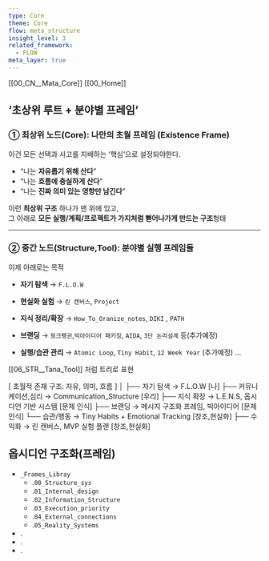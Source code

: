 ```yaml
---
type: Core
theme: Core
flow: meta_structure
insight_level: 3
related_framework:
  - FLOW
meta_layer: true
---
```


[[00_CN__Mata_Core]]
[[00_Home]]

## ‘초상위 루트 + 분야별 프레임’

### ① 최상위 노드(Core): 나만의 **초월 프레임 (Existence Frame)**

이건 모든 선택과 사고를 지배하는 ‘핵심’으로 설정되야한다.

- “나는 **자유롭기 위해 산다**”
- “나는 **흐름에 충실하게 산다**”
- “나는 **진짜 의미 있는 영향만 남긴다**”

이런 **최상위 구조** 하나가 맨 위에 있고,  
그 아래로 **모든 실행/계획/프로젝트가 가지처럼 뻗어나가게 만드는 구조**형태

---

### ② 중간 노드(Structure,Tool): 분야별 **실행 프레임들**

이제 아래로는 목적

- **자기 탐색** → `F.L.O.W`
    
- **현실화 실험** → `린 캔버스`, `Project`
    
- **지식 정리/확장** → `How_To_Oranize_notes`, `DIKI` , `PATH`
    
- **브랜딩** → `핑크펭귄`,`빅아이디어 패키징`, `AIDA`, `3단 논리설계` 등(추가예정)
    
- **실행/습관 관리** → `Atomic Loop`, `Tiny Habit`, `12 Week Year` (추가예정)
    ...


[[06_STR__Tana_Tool]] 처럼 트리로 표현

[ 초월적 존재 구조: 자유, 의미, 흐름 ]
│
├── 자기 탐색 → F.L.O.W [나]
├── 커뮤니케이션,심리 → Communication_Structure [우리]
├── 지식 확장 → L.E.N.S, 옵시디언 기반 시스템 [문제 인식]
├── 브랜딩 → 메시지 구조화 프레임, 빅아이디어 [문제 인식]
└── 습관/행동 → Tiny Habits + Emotional Tracking [창조,현실화]
├── 수익화 → 린 캔버스, MVP 실험 플랜 [창조,현실화]

## 옵시디언 구조화(프레임)


- `_Frames_Libray`
	- .`00_Structure_sys`
	- .`01_Internal_design`
	- .`02_Information_Structure`
	- .`03_Execution_priority`
	- .`04_External_connections`
	- .`05_Reality_Systems`
- .
- .
- .